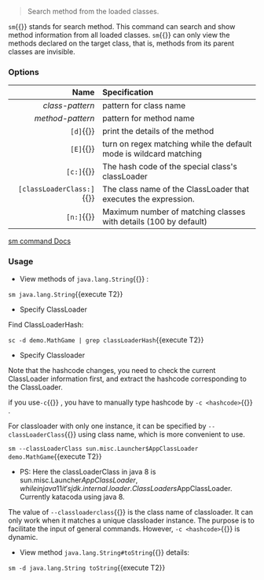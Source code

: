 > Search method from the loaded classes.

`sm`{{}} stands for search method. This command can search and show method information from all loaded classes. `sm`{{}} can only view the methods declared on the target class, that is, methods from its parent classes are invisible.

### Options

|                      Name | Specification                                                      |
| ------------------------: | :----------------------------------------------------------------- |
|           _class-pattern_ | pattern for class name                                             |
|          _method-pattern_ | pattern for method name                                            |
|                 `[d]`{{}} | print the details of the method                                    |
|                 `[E]`{{}} | turn on regex matching while the default mode is wildcard matching |
|                `[c:]`{{}} | The hash code of the special class's classLoader                   |
| `[classLoaderClass:]`{{}} | The class name of the ClassLoader that executes the expression.    |
|                `[n:]`{{}} | Maximum number of matching classes with details (100 by default)   |

[sm command Docs](https://arthas.aliyun.com/en/doc/sm.html)

### Usage

- View methods of `java.lang.String`{{}} :

`sm java.lang.String`{{execute T2}}

- Specify ClassLoader

Find ClassLoaderHash:

`sc -d demo.MathGame | grep classLoaderHash`{{execute T2}}

- Specify Classloader

Note that the hashcode changes, you need to check the current ClassLoader information first, and extract the hashcode corresponding to the ClassLoader.

if you use`-c`{{}} , you have to manually type hashcode by `-c <hashcode>`{{}} .

For classloader with only one instance, it can be specified by `--classLoaderClass`{{}} using class name, which is more convenient to use.

`sm --classLoaderClass sun.misc.Launcher$AppClassLoader demo.MathGame`{{execute T2}}

- PS: Here the classLoaderClass in java 8 is sun.misc.Launcher$AppClassLoader, while in java 11 it's jdk.internal.loader.ClassLoaders$AppClassLoader. Currently katacoda using java 8.

The value of `--classloaderclass`{{}} is the class name of classloader. It can only work when it matches a unique classloader instance. The purpose is to facilitate the input of general commands. However, `-c <hashcode>`{{}} is dynamic.

- View method `java.lang.String#toString`{{}} details:

`sm -d java.lang.String toString`{{execute T2}}
